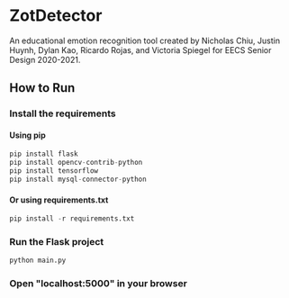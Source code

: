 # ZotDetector
An educational emotion recognition tool created by Nicholas Chiu, Justin Huynh, Dylan Kao, Ricardo Rojas, and Victoria Spiegel for EECS Senior Design 2020-2021.

## How to Run

### Install the requirements
#### Using pip
```python
pip install flask
pip install opencv-contrib-python
pip install tensorflow
pip install mysql-connector-python
```

#### Or using requirements.txt
```python
pip install -r requirements.txt
```

### Run the Flask project
```python
python main.py
```

### Open "localhost:5000" in your browser
